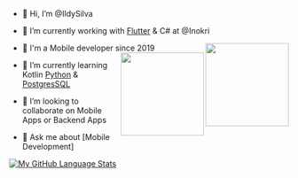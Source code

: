 - 👋 Hi, I’m @IldySilva
- 🔭 I’m currently working with [Flutter](https://flutter.dev) & C# at @Inokri
- 📲 I'm a Mobile developer since 2019
 <img align="right" width="150" height="150" src="https://cdn-images-1.medium.com/max/1200/1*5-aoK8IBmXve5whBQM90GA.png"> <img align="right" width="150" height="150" src="https://seeklogo.com/images/C/c-sharp-c-logo-02F17714BA-seeklogo.com.png">
- 🌱 I’m currently learning  Kotlin  [Python](https://www.python.org/) & [PostgresSQL](https://www.postgresql.org/)
- 💞️ I’m looking to collaborate on  Mobile Apps or Backend Apps

- 💬 Ask me about [Mobile Development]  

[![My GitHub Language Stats](https://github-readme-stats.vercel.app/api/top-langs/?username=ildysilva&langs_count=5&theme=tokyonight)]()
<!---![Anurag's GitHub stats](https://github-readme-stats.vercel.app/api?username=ildysilva&show_icons=true) -->
